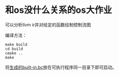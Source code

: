 # 和os没什么关系的os大作业

可以分析llvm ir并对给定的函数绘制控制流图

编译方法：

```
make build
cd build
cmake ..
make
```

将[生成的built-in.bc](https://github.com/ZHYfeng/Generate_Linux_Kernel_Bitcode)放在可执行程序同一目录下即可启动。
